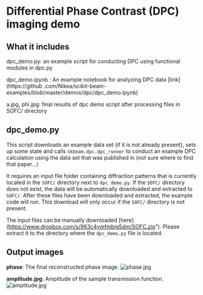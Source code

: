 Differential Phase Contrast (DPC) imaging demo
==============================================

What it includes
----------------

dpc_demo.py: an example script for conducting DPC using functional modules 
             in dpc.py
             
dpc_demo.ipynb : An example notebook for analyzing DPC data [link] 
                 (https://github
                 .com/Nikea/scikit-beam-examples/blob/master/demos/dpc/dpc_demo.ipynb)

a.jpg, phi.jpg: final results of dpc demo script after processing files in 
                SOFC/ directory

                  

dpc_demo.py
-----------
This script downloads an example data set (if it is not already present), 
sets up some state and calls ``skbeam.dpc.dpc_runner`` to conduct an example 
DPC calculation using the data set that was published in (not sure where to 
find that paper...)

It requires an input file folder containing diffraction patterns that is 
currently located in the ``SOFC/`` directory next to ``dpc_demo.py``. If the 
``SOFC/`` directory does not exist, the data will be automatically downloaded 
and extracted to ``SOFC/``. After these files have been downloaded and 
extracted, the example code will run.  This download will only occur if the 
``SOFC/`` directory is not present.

The input files can be manually downloaded [here] 
(https://www.dropbox.com/s/963c4ymfmbjg5dm/SOFC.zip"). Please extract it 
to the directory where the ``dpc_demo.py`` file is located.


Output images
-------------
**phase**: The final reconstructed phase image.
![phase.jpg](https://www.github.com/scikit-beam-examples/demos/dpc/phase.jpg)

**amplitude.jpg**: Amplitude of the sample transmission function.
![amplitude.jpg](https://www.github.com/scikit-beam-examples/demos/dpc/amplitude.jpg)

